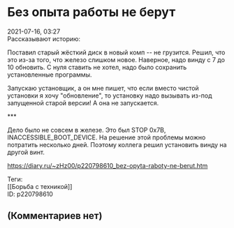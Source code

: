 Без опыта работы не берут
=========================

  
2021-07-16, 03:27  
 Рассказывают историю:   
   
 Поставил старый жёсткий диск в новый комп -- не грузится. Решил, что это из-за того, что железо слишком новое. Наверное, надо винду с 7 до 10 обновить. С нуля ставить не хотел, надо было сохранить установленные программы.   
   
 Запускаю установщик, а он мне пишет, что если вместо чистой установки я хочу "обновление", то установку надо вызывать из-под запущенной старой версии! А она не запускается.   
   
 \*\*\*   
   
 Дело было не совсем в железе. Это был STOP 0x7B, INACCESSIBLE\_BOOT\_DEVICE. На решение этой проблемы можно потратить несколько дней. Поэтому коллега решил установить винду на другой винт.   
  
<https://diary.ru/~zHz00/p220798610_bez-opyta-raboty-ne-berut.htm>  
  
Теги:  
[[Борьба с техникой]]  
ID: p220798610  


(Комментариев нет)
------------------